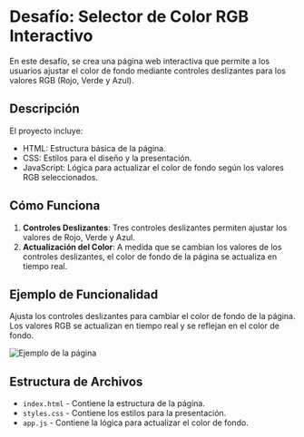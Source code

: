 # Desafío: Selector de Color RGB Interactivo

En este desafío, se crea una página web interactiva que permite a los usuarios ajustar el color de fondo mediante controles deslizantes para los valores RGB (Rojo, Verde y Azul).

## Descripción

El proyecto incluye:

- HTML: Estructura básica de la página.
- CSS: Estilos para el diseño y la presentación.
- JavaScript: Lógica para actualizar el color de fondo según los valores RGB seleccionados.

## Cómo Funciona

1. **Controles Deslizantes**: Tres controles deslizantes permiten ajustar los valores de Rojo, Verde y Azul.
2. **Actualización del Color**: A medida que se cambian los valores de los controles deslizantes, el color de fondo de la página se actualiza en tiempo real.

## Ejemplo de Funcionalidad

Ajusta los controles deslizantes para cambiar el color de fondo de la página. Los valores RGB se actualizan en tiempo real y se reflejan en el color de fondo.

![Ejemplo de la página](https://github.com/estefaniacn/proyectos-javascript-dom/raw/main/archivos-readme/imagenes/rgb-slider.png)


## Estructura de Archivos

- `index.html` - Contiene la estructura de la página.
- `styles.css` - Contiene los estilos para la presentación.
- `app.js` - Contiene la lógica para actualizar el color de fondo.
